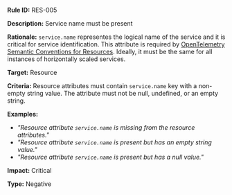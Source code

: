 **Rule ID:** RES-005

**Description:** Service name must be present

**Rationale:** `service.name` representes the logical name of the service and it is critical for service identification. This attribute is required by [OpenTelemetry Semantic Conventions for Resources](https://opentelemetry.io/docs/specs/semconv/resource/#service). Ideally, it must be the same for all instances of horizontally scaled services.

**Target:** Resource

**Criteria:** Resource attributes must contain `service.name` key with a non-empty string value. The attribute must not be null, undefined, or an empty string.

**Examples:**

* *"Resource attribute `service.name` is missing from the resource attributes."*
* *"Resource attribute `service.name` is present but has an empty string value."*
* *"Resource attribute `service.name` is present but has a null value."*

**Impact:** Critical

**Type:** Negative
